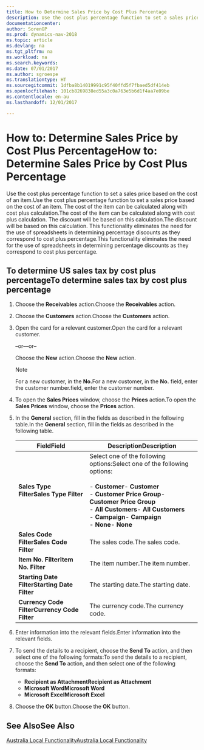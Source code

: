 ```yaml
---
title: How to Determine Sales Price by Cost Plus Percentage
description: Use the cost plus percentage function to set a sales price based on the cost of an item. The cost of the item can be calculated along with cost plus calculation. The discount will be based on this calculation.
documentationcenter: 
author: SorenGP
ms.prod: dynamics-nav-2018
ms.topic: article
ms.devlang: na
ms.tgt_pltfrm: na
ms.workload: na
ms.search.keywords: 
ms.date: 07/01/2017
ms.author: sgroespe
ms.translationtype: HT
ms.sourcegitcommit: 1dfba8b14019991c95f40ffd5f7fbaed5df414eb
ms.openlocfilehash: 101cb8269838ed55a3c0a763e5b6d1f4aa7e09be
ms.contentlocale: en-au
ms.lasthandoff: 12/01/2017

---
```

# <a name="how-to-determine-sales-price-by-cost-plus-percentage"></a><span data-ttu-id="ad8ff-105">How to: Determine Sales Price by Cost Plus Percentage</span><span class="sxs-lookup"><span data-stu-id="ad8ff-105">How to: Determine Sales Price by Cost Plus Percentage</span></span>
<span data-ttu-id="ad8ff-106">Use the cost plus percentage function to set a sales price based on the cost of an item.</span><span class="sxs-lookup"><span data-stu-id="ad8ff-106">Use the cost plus percentage function to set a sales price based on the cost of an item.</span></span> <span data-ttu-id="ad8ff-107">The cost of the item can be calculated along with cost plus calculation.</span><span class="sxs-lookup"><span data-stu-id="ad8ff-107">The cost of the item can be calculated along with cost plus calculation.</span></span> <span data-ttu-id="ad8ff-108">The discount will be based on this calculation.</span><span class="sxs-lookup"><span data-stu-id="ad8ff-108">The discount will be based on this calculation.</span></span> <span data-ttu-id="ad8ff-109">This functionality eliminates the need for the use of spreadsheets in determining percentage discounts as they correspond to cost plus percentage.</span><span class="sxs-lookup"><span data-stu-id="ad8ff-109">This functionality eliminates the need for the use of spreadsheets in determining percentage discounts as they correspond to cost plus percentage.</span></span>  

## <a name="to-determine-sales-tax-by-cost-plus-percentage"></a><span data-ttu-id="ad8ff-110">To determine US sales tax by cost plus percentage</span><span class="sxs-lookup"><span data-stu-id="ad8ff-110">To determine sales tax by cost plus percentage</span></span>  

1.  <span data-ttu-id="ad8ff-111">Choose the **Receivables** action.</span><span class="sxs-lookup"><span data-stu-id="ad8ff-111">Choose the **Receivables** action.</span></span>  
3.  <span data-ttu-id="ad8ff-112">Choose the **Customers** action.</span><span class="sxs-lookup"><span data-stu-id="ad8ff-112">Choose the **Customers** action.</span></span>  
4.  <span data-ttu-id="ad8ff-113">Open the card for a relevant customer.</span><span class="sxs-lookup"><span data-stu-id="ad8ff-113">Open the card for a relevant customer.</span></span>  

     <span data-ttu-id="ad8ff-114">–or–</span><span class="sxs-lookup"><span data-stu-id="ad8ff-114">–or–</span></span>  

    <span data-ttu-id="ad8ff-115">Choose the **New** action.</span><span class="sxs-lookup"><span data-stu-id="ad8ff-115">Choose the **New** action.</span></span>  

    > [!NOTE]  
    >  <span data-ttu-id="ad8ff-116">For a new customer, in the **No.**</span><span class="sxs-lookup"><span data-stu-id="ad8ff-116">For a new customer, in the **No.**</span></span> <span data-ttu-id="ad8ff-117">field, enter the customer number.</span><span class="sxs-lookup"><span data-stu-id="ad8ff-117">field, enter the customer number.</span></span>  

5.  <span data-ttu-id="ad8ff-118">To open the **Sales Prices** window, choose the **Prices** action.</span><span class="sxs-lookup"><span data-stu-id="ad8ff-118">To open the **Sales Prices** window, choose the **Prices** action.</span></span>  
6.  <span data-ttu-id="ad8ff-119">In the **General** section, fill in the fields as described in the following table.</span><span class="sxs-lookup"><span data-stu-id="ad8ff-119">In the **General** section, fill in the fields as described in the following table.</span></span>  

    |<span data-ttu-id="ad8ff-120">Field</span><span class="sxs-lookup"><span data-stu-id="ad8ff-120">Field</span></span>|<span data-ttu-id="ad8ff-121">Description</span><span class="sxs-lookup"><span data-stu-id="ad8ff-121">Description</span></span>|  
    |-----------|-----------------|  
    |<span data-ttu-id="ad8ff-122">**Sales Type Filter**</span><span class="sxs-lookup"><span data-stu-id="ad8ff-122">**Sales Type Filter**</span></span>|<span data-ttu-id="ad8ff-123">Select one of the following options:</span><span class="sxs-lookup"><span data-stu-id="ad8ff-123">Select one of the following options:</span></span><br /><br /> <span data-ttu-id="ad8ff-124">-   **Customer**</span><span class="sxs-lookup"><span data-stu-id="ad8ff-124">-   **Customer**</span></span><br /><span data-ttu-id="ad8ff-125">-   **Customer Price Group**</span><span class="sxs-lookup"><span data-stu-id="ad8ff-125">-   **Customer Price Group**</span></span><br /><span data-ttu-id="ad8ff-126">-   **All Customers**</span><span class="sxs-lookup"><span data-stu-id="ad8ff-126">-   **All Customers**</span></span><br /><span data-ttu-id="ad8ff-127">-   **Campaign**</span><span class="sxs-lookup"><span data-stu-id="ad8ff-127">-   **Campaign**</span></span><br /><span data-ttu-id="ad8ff-128">-   **None**</span><span class="sxs-lookup"><span data-stu-id="ad8ff-128">-   **None**</span></span>|  
    |<span data-ttu-id="ad8ff-129">**Sales Code Filter**</span><span class="sxs-lookup"><span data-stu-id="ad8ff-129">**Sales Code Filter**</span></span>|<span data-ttu-id="ad8ff-130">The sales code.</span><span class="sxs-lookup"><span data-stu-id="ad8ff-130">The sales code.</span></span>|  
    |<span data-ttu-id="ad8ff-131">**Item No. Filter**</span><span class="sxs-lookup"><span data-stu-id="ad8ff-131">**Item No. Filter**</span></span>|<span data-ttu-id="ad8ff-132">The item number.</span><span class="sxs-lookup"><span data-stu-id="ad8ff-132">The item number.</span></span>|  
    |<span data-ttu-id="ad8ff-133">**Starting Date Filter**</span><span class="sxs-lookup"><span data-stu-id="ad8ff-133">**Starting Date Filter**</span></span>|<span data-ttu-id="ad8ff-134">The starting date.</span><span class="sxs-lookup"><span data-stu-id="ad8ff-134">The starting date.</span></span>|  
    |<span data-ttu-id="ad8ff-135">**Currency Code Filter**</span><span class="sxs-lookup"><span data-stu-id="ad8ff-135">**Currency Code Filter**</span></span>|<span data-ttu-id="ad8ff-136">The currency code.</span><span class="sxs-lookup"><span data-stu-id="ad8ff-136">The currency code.</span></span>|  

7.  <span data-ttu-id="ad8ff-137">Enter information into the relevant fields.</span><span class="sxs-lookup"><span data-stu-id="ad8ff-137">Enter information into the relevant fields.</span></span>  
8.  <span data-ttu-id="ad8ff-138">To send the details to a recipient, choose the **Send To** action, and then select one of the following formats:</span><span class="sxs-lookup"><span data-stu-id="ad8ff-138">To send the details to a recipient, choose the **Send To** action, and then select one of the following formats:</span></span>  

    - <span data-ttu-id="ad8ff-139">**Recipient as Attachment**</span><span class="sxs-lookup"><span data-stu-id="ad8ff-139">**Recipient as Attachment**</span></span>  
    - <span data-ttu-id="ad8ff-140">**Microsoft Word**</span><span class="sxs-lookup"><span data-stu-id="ad8ff-140">**Microsoft Word**</span></span>  
    - <span data-ttu-id="ad8ff-141">**Microsoft Excel**</span><span class="sxs-lookup"><span data-stu-id="ad8ff-141">**Microsoft Excel**</span></span>  

9. <span data-ttu-id="ad8ff-142">Choose the **OK** button.</span><span class="sxs-lookup"><span data-stu-id="ad8ff-142">Choose the **OK** button.</span></span>  

## <a name="see-also"></a><span data-ttu-id="ad8ff-143">See Also</span><span class="sxs-lookup"><span data-stu-id="ad8ff-143">See Also</span></span>  
 [<span data-ttu-id="ad8ff-144">Australia Local Functionality</span><span class="sxs-lookup"><span data-stu-id="ad8ff-144">Australia Local Functionality</span></span>](australia-local-functionality.md)

